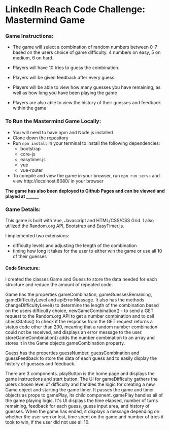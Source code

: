 # LinkedIn Reach Code Challenge: Mastermind Game
### Game Instructions:
- The game will select a combination of random numbers between 0-7 based on the users choice of game difficulty. 4 numbers on easy, 5 on medium, 6 on hard.

- Players will have 10 tries to guess the combination.

- Players will be given feedback after every guess.

- Players will be able to view how many guesses you have remaining, as well as how long you have been playing the game

- Players are also able to view the history of their guesses and feedback within the game

### To Run the Mastermind Game Locally:
- You will need to have npm and Node.js installed
- Clone down the repository
- Run ``` npm install ``` in your terminal to install the following dependencies: 
    - bootstrap
    - core-js
    - easytimer.js
    - vue
    - vue-router
- To compile and view the game in your browser, run ``` npm run serve ``` and view http://localhost:8080/ in your browser

**The game has also been deployed to Github Pages and can be viewed and played at ______**

### Game Details:

This game is built with Vue, Javascript and HTML/CSS/CSS Grid.
I also utilized the Random.org API, Bootstrap and EasyTimer.js.

I implemented two extensions:
- difficulty levels and adjusting the length of the combination
- timing how long it takes for the user to either win the game or use all 10 of their guesses

#### Code Structure:

I created the classes Game and Guess to store the data needed for each structure and reduce the amount of repeated code.

Game has the properties gameCombination, gameGuessesRemaining, gameDifficultyLevel and apiErrorMessage. It also has the methods
changeDifficultyLevel() to determine the length of the combination based on the users difficulty choice, newGameCombination() - to send a GET request to the Random.org API to get a number combination and to call checkStatus() to check if the response from the GET request returns a status code other than 200, meaning that a random number combination could not be received, and displays an error message to the user. storeGameCombination() adds the number combination to an array and stores it in the Game objects gameCombination property.

Guess has the properties guessNumber, guessCombination and guessFeedback to store the data of each guess and to easily display the history of guesses and feedback.

There are 3 components. playButton is the home page and displays the game instructions and start button. The UI for gameDifficulty gathers the users chosen level of difficulty and handles the logic for creating a new Game object and starting the game timer. It passes the game and timer objects as props to gamePlay, its child component. gamePlay handles all of the game playing logic. It's UI displays the time elapsed, number of turns remaining, feedback for each guess, guess input area, and history of guesses. When the game has ended, it displays a message depending on whether the user won or lost, time spent on the game and number of tries it took to win, if the user did not use all 10.  